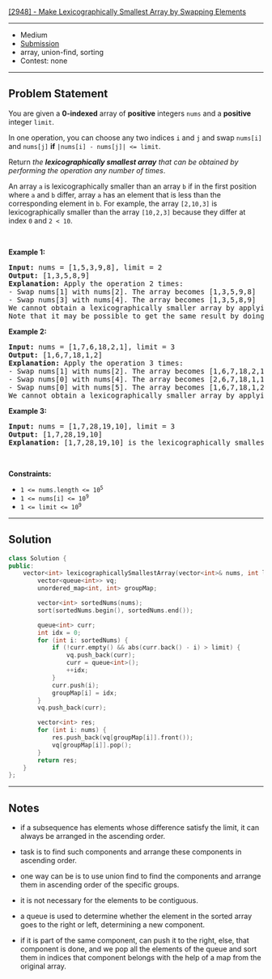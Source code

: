 [[2948] - Make Lexicographically Smallest Array by Swapping Elements](https://leetcode.com/problems/make-lexicographically-smallest-array-by-swapping-elements)

---

- Medium
- [Submission](https://leetcode.com/problems/make-lexicographically-smallest-array-by-swapping-elements/submissions/1519986082/)
- array, union-find, sorting
- Contest: none

---

## Problem Statement

<p>You are given a <strong>0-indexed</strong> array of <strong>positive</strong> integers <code>nums</code> and a <strong>positive</strong> integer <code>limit</code>.</p>

<p>In one operation, you can choose any two indices <code>i</code> and <code>j</code> and swap <code>nums[i]</code> and <code>nums[j]</code> <strong>if</strong> <code>|nums[i] - nums[j]| &lt;= limit</code>.</p>

<p>Return <em>the <strong>lexicographically smallest array</strong> that can be obtained by performing the operation any number of times</em>.</p>

<p>An array <code>a</code> is lexicographically smaller than an array <code>b</code> if in the first position where <code>a</code> and <code>b</code> differ, array <code>a</code> has an element that is less than the corresponding element in <code>b</code>. For example, the array <code>[2,10,3]</code> is lexicographically smaller than the array <code>[10,2,3]</code> because they differ at index <code>0</code> and <code>2 &lt; 10</code>.</p>

<p>&nbsp;</p>
<p><strong class="example">Example 1:</strong></p>

<pre>
<strong>Input:</strong> nums = [1,5,3,9,8], limit = 2
<strong>Output:</strong> [1,3,5,8,9]
<strong>Explanation:</strong> Apply the operation 2 times:
- Swap nums[1] with nums[2]. The array becomes [1,3,5,9,8]
- Swap nums[3] with nums[4]. The array becomes [1,3,5,8,9]
We cannot obtain a lexicographically smaller array by applying any more operations.
Note that it may be possible to get the same result by doing different operations.
</pre>

<p><strong class="example">Example 2:</strong></p>

<pre>
<strong>Input:</strong> nums = [1,7,6,18,2,1], limit = 3
<strong>Output:</strong> [1,6,7,18,1,2]
<strong>Explanation:</strong> Apply the operation 3 times:
- Swap nums[1] with nums[2]. The array becomes [1,6,7,18,2,1]
- Swap nums[0] with nums[4]. The array becomes [2,6,7,18,1,1]
- Swap nums[0] with nums[5]. The array becomes [1,6,7,18,1,2]
We cannot obtain a lexicographically smaller array by applying any more operations.
</pre>

<p><strong class="example">Example 3:</strong></p>

<pre>
<strong>Input:</strong> nums = [1,7,28,19,10], limit = 3
<strong>Output:</strong> [1,7,28,19,10]
<strong>Explanation:</strong> [1,7,28,19,10] is the lexicographically smallest array we can obtain because we cannot apply the operation on any two indices.
</pre>

<p>&nbsp;</p>
<p><strong>Constraints:</strong></p>

<ul>
	<li><code>1 &lt;= nums.length &lt;= 10<sup>5</sup></code></li>
	<li><code>1 &lt;= nums[i] &lt;= 10<sup>9</sup></code></li>
	<li><code>1 &lt;= limit &lt;= 10<sup>9</sup></code></li>
</ul>


---

## Solution

```cpp
class Solution {
public:
    vector<int> lexicographicallySmallestArray(vector<int>& nums, int limit) {
        vector<queue<int>> vq;
        unordered_map<int, int> groupMap;

        vector<int> sortedNums(nums);
        sort(sortedNums.begin(), sortedNums.end());

        queue<int> curr;
        int idx = 0;
        for (int i: sortedNums) {
            if (!curr.empty() && abs(curr.back() - i) > limit) {
                vq.push_back(curr);
                curr = queue<int>();
                ++idx;
            }
            curr.push(i);
            groupMap[i] = idx;
        }
        vq.push_back(curr);

        vector<int> res;
        for (int i: nums) {
            res.push_back(vq[groupMap[i]].front());
            vq[groupMap[i]].pop();
        }
        return res;
    }
};
```

---

## Notes


- if a subsequence has elements whose difference satisfy the limit, it can always be arranged in the ascending order.
- task is to find such components and arrange these components in ascending order.
- one way can be is to use union find to find the components and arrange them in ascending order of the specific groups.
- it is not necessary for the elements to be contiguous.

- a queue is used to determine whether the element in the sorted array goes to the right or left, determining a new component.
- if it is part of the same component, can push it to the right, else, that component is done, and we pop all the elements of the queue and sort them in indices that component belongs with the help of a map from the original array.

